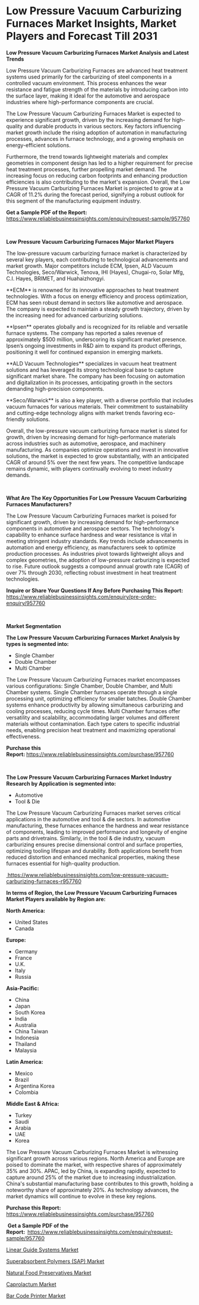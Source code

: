<p><h1>Low Pressure Vacuum Carburizing Furnaces Market Insights, Market Players and Forecast Till 2031</h1></p><p><strong>Low Pressure Vacuum Carburizing Furnaces Market Analysis and Latest Trends</strong></p>
<p><p>Low Pressure Vacuum Carburizing Furnaces are advanced heat treatment systems used primarily for the carburizing of steel components in a controlled vacuum environment. This process enhances the wear resistance and fatigue strength of the materials by introducing carbon into the surface layer, making it ideal for the automotive and aerospace industries where high-performance components are crucial.</p><p>The Low Pressure Vacuum Carburizing Furnaces Market is expected to experience significant growth, driven by the increasing demand for high-quality and durable products in various sectors. Key factors influencing market growth include the rising adoption of automation in manufacturing processes, advances in furnace technology, and a growing emphasis on energy-efficient solutions. </p><p>Furthermore, the trend towards lightweight materials and complex geometries in component design has led to a higher requirement for precise heat treatment processes, further propelling market demand. The increasing focus on reducing carbon footprints and enhancing production efficiencies is also contributing to the market's expansion. Overall, the Low Pressure Vacuum Carburizing Furnaces Market is projected to grow at a CAGR of 11.2% during the forecast period, signifying a robust outlook for this segment of the manufacturing equipment industry.</p></p>
<p><strong>Get a Sample PDF of the Report:&nbsp;</strong> <a href="https://www.reliablebusinessinsights.com/enquiry/request-sample/957760">https://www.reliablebusinessinsights.com/enquiry/request-sample/957760</a></p>
<p>&nbsp;</p>
<p><strong>Low Pressure Vacuum Carburizing Furnaces Major Market Players</strong></p>
<p><p>The low-pressure vacuum carburizing furnace market is characterized by several key players, each contributing to technological advancements and market growth. Major competitors include ECM, Ipsen, ALD Vacuum Technologies, Seco/Warwick, Tenova, IHI (Hayes), Chugai-ro, Solar Mfg, C.I. Hayes, BRIMET, and Huahaizhongyi.</p><p>**ECM** is renowned for its innovative approaches to heat treatment technologies. With a focus on energy efficiency and process optimization, ECM has seen robust demand in sectors like automotive and aerospace. The company is expected to maintain a steady growth trajectory, driven by the increasing need for advanced carburizing solutions.</p><p>**Ipsen** operates globally and is recognized for its reliable and versatile furnace systems. The company has reported a sales revenue of approximately $500 million, underscoring its significant market presence. Ipsen’s ongoing investments in R&D aim to expand its product offerings, positioning it well for continued expansion in emerging markets.</p><p>**ALD Vacuum Technologies** specializes in vacuum heat treatment solutions and has leveraged its strong technological base to capture significant market share. The company has been focusing on automation and digitalization in its processes, anticipating growth in the sectors demanding high-precision components.</p><p>**Seco/Warwick** is also a key player, with a diverse portfolio that includes vacuum furnaces for various materials. Their commitment to sustainability and cutting-edge technology aligns with market trends favoring eco-friendly solutions.</p><p>Overall, the low-pressure vacuum carburizing furnace market is slated for growth, driven by increasing demand for high-performance materials across industries such as automotive, aerospace, and machinery manufacturing. As companies optimize operations and invest in innovative solutions, the market is expected to grow substantially, with an anticipated CAGR of around 5% over the next few years. The competitive landscape remains dynamic, with players continually evolving to meet industry demands.</p></p>
<p>&nbsp;</p>
<p><strong>What Are The Key Opportunities For Low Pressure Vacuum Carburizing Furnaces Manufacturers?</strong></p>
<p><p>The Low Pressure Vacuum Carburizing Furnaces market is poised for significant growth, driven by increasing demand for high-performance components in automotive and aerospace sectors. The technology's capability to enhance surface hardness and wear resistance is vital in meeting stringent industry standards. Key trends include advancements in automation and energy efficiency, as manufacturers seek to optimize production processes. As industries pivot towards lightweight alloys and complex geometries, the adoption of low-pressure carburizing is expected to rise. Future outlook suggests a compound annual growth rate (CAGR) of over 7% through 2030, reflecting robust investment in heat treatment technologies.</p></p>
<p><strong>Inquire or Share Your Questions If Any Before Purchasing This Report:</strong> <a href="https://www.reliablebusinessinsights.com/enquiry/pre-order-enquiry/957760">https://www.reliablebusinessinsights.com/enquiry/pre-order-enquiry/957760</a></p>
<p>&nbsp;</p>
<p><strong>Market Segmentation</strong></p>
<p><strong>The Low Pressure Vacuum Carburizing Furnaces Market Analysis by types is segmented into:</strong></p>
<p><ul><li>Single Chamber</li><li>Double Chamber</li><li>Multi Chamber</li></ul></p>
<p><p>The Low Pressure Vacuum Carburizing Furnaces market encompasses various configurations: Single Chamber, Double Chamber, and Multi Chamber systems. Single Chamber furnaces operate through a single processing unit, optimizing efficiency for smaller batches. Double Chamber systems enhance productivity by allowing simultaneous carburizing and cooling processes, reducing cycle times. Multi Chamber furnaces offer versatility and scalability, accommodating larger volumes and different materials without contamination. Each type caters to specific industrial needs, enabling precision heat treatment and maximizing operational effectiveness.</p></p>
<p><strong>Purchase this Report:&nbsp;</strong><a href="https://www.reliablebusinessinsights.com/purchase/957760">https://www.reliablebusinessinsights.com/purchase/957760</a></p>
<p>&nbsp;</p>
<p><strong>The Low Pressure Vacuum Carburizing Furnaces Market Industry Research by Application is segmented into:</strong></p>
<p><ul><li>Automotive</li><li>Tool & Die</li></ul></p>
<p><p>The Low Pressure Vacuum Carburizing Furnaces market serves critical applications in the automotive and tool & die sectors. In automotive manufacturing, these furnaces enhance the hardness and wear resistance of components, leading to improved performance and longevity of engine parts and drivetrains. Similarly, in the tool & die industry, vacuum carburizing ensures precise dimensional control and surface properties, optimizing tooling lifespan and durability. Both applications benefit from reduced distortion and enhanced mechanical properties, making these furnaces essential for high-quality production.</p></p>
<p><a href="https://www.reliablebusinessinsights.com/low-pressure-vacuum-carburizing-furnaces-r957760">&nbsp;https://www.reliablebusinessinsights.com/low-pressure-vacuum-carburizing-furnaces-r957760</a></p>
<p><strong>In terms of Region, the Low Pressure Vacuum Carburizing Furnaces Market Players available by Region are:</strong></p>
<p>
    <p> <strong> North America: </strong>
        <ul>
            <li>United States</li>
            <li>Canada</li>
        </ul>
        </p> 
    <p> <strong> Europe: </strong>
        <ul>
            <li>Germany</li>
            <li>France</li>
            <li>U.K.</li>
            <li>Italy</li>
            <li>Russia</li>
        </ul>
        </p> 
    <p> <strong> Asia-Pacific: </strong>
        <ul>
            <li>China</li>
            <li>Japan</li>
            <li>South Korea</li>
            <li>India</li>
            <li>Australia</li>
            <li>China Taiwan</li>
            <li>Indonesia</li>
            <li>Thailand</li>
            <li>Malaysia</li>
        </ul>
        </p> 
    <p> <strong> Latin America: </strong>
        <ul>
            <li>Mexico</li>
            <li>Brazil</li>
            <li>Argentina Korea</li>
            <li>Colombia</li>
        </ul>
        </p> 
    <p> <strong> Middle East & Africa: </strong>
        <ul>
            <li>Turkey</li>
            <li>Saudi</li>
            <li>Arabia</li>
            <li>UAE</li>
            <li>Korea</li>
        </ul>
    </p>
    </p>
<p><p>The Low Pressure Vacuum Carburizing Furnaces Market is witnessing significant growth across various regions. North America and Europe are poised to dominate the market, with respective shares of approximately 35% and 30%. APAC, led by China, is expanding rapidly, expected to capture around 25% of the market due to increasing industrialization. China's substantial manufacturing base contributes to this growth, holding a noteworthy share of approximately 20%. As technology advances, the market dynamics will continue to evolve in these key regions.</p></p>
<p><strong>Purchase this Report: </strong><a href="https://www.reliablebusinessinsights.com/purchase/957760">https://www.reliablebusinessinsights.com/purchase/957760</a></p>
<p>&nbsp;<strong>Get a Sample PDF of the Report:&nbsp;&nbsp;</strong><a href="https://www.reliablebusinessinsights.com/enquiry/request-sample/957760">https://www.reliablebusinessinsights.com/enquiry/request-sample/957760</a></p>
<p><strong></strong></p>
<p><p><a href="https://medium.com/@alan.ball8990/the-comprehensive-linear-guide-systems-market-research-report-is-essential-for-understanding-aff68748f749">Linear Guide Systems Market</a></p><p><a href="https://github.com/ChristianClark406/Market-Research-Report-List-1/blob/main/superabsorbent-polymers-sap-market.md">Superabsorbent Polymers (SAP) Market</a></p><p><a href="https://issuu.com/reportprime-2/docs/natural-food-preservatives-market-s_135571243fe68c">Natural Food Preservatives Market</a></p><p><a href="https://issuu.com/reportprime-2/docs/caprolactum-market-size-2030.pptx_b5858b929f2818">Caprolactum Market</a></p><p><a href="https://www.linkedin.com/pulse/bar-code-printer-industry-analysis-report-its-market-size-growing-fhtaf?trackingId=4oqtkXQeRiipxtd1EpXHBg%3D%3D">Bar Code Printer Market</a></p></p>